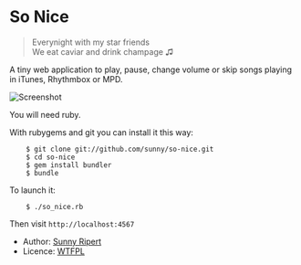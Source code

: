 So Nice
=======

> Everynight with my star friends  
> We eat caviar and drink champage ♫

A tiny web application to play, pause, change volume or skip songs playing
in iTunes, Rhythmbox or MPD.

![Screenshot](https://github.com/sunny/so-nice/raw/master/screenshot.png)

You will need ruby.

With rubygems and git you can install it this way:

        $ git clone git://github.com/sunny/so-nice.git
        $ cd so-nice
        $ gem install bundler
        $ bundle

To launch it:

        $ ./so_nice.rb

Then visit `http://localhost:4567`

- Author: [Sunny Ripert](http://sunfox.org/)
- Licence: [WTFPL](http://sam.zoy.org/wtfpl/)

